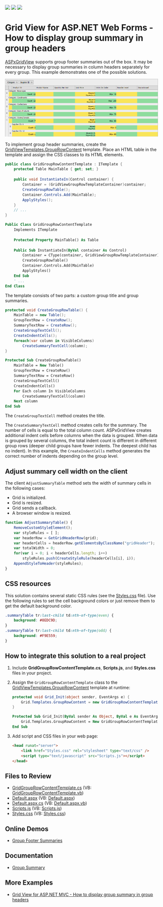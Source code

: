 <!-- default badges list -->
![](https://img.shields.io/endpoint?url=https://codecentral.devexpress.com/api/v1/VersionRange/128533849/14.2.3%2B)
[![](https://img.shields.io/badge/Open_in_DevExpress_Support_Center-FF7200?style=flat-square&logo=DevExpress&logoColor=white)](https://supportcenter.devexpress.com/ticket/details/T197688)
[![](https://img.shields.io/badge/📖_How_to_use_DevExpress_Examples-e9f6fc?style=flat-square)](https://docs.devexpress.com/GeneralInformation/403183)
<!-- default badges end -->
# Grid View for ASP.NET Web Forms - How to display group summary in group headers

[ASPxGridView](https://docs.devexpress.com/AspNet/DevExpress.Web.ASPxGridView) supports group footer summaries out of the box. It may be necessary to display group summaries in column headers separately for every group. This example demonstrates one of the possible solutions.

![](grid.png)

To implement group header summaries, create the [GridViewTemplates.GroupRowContent](https://docs.devexpress.com/AspNet/DevExpress.Web.GridViewTemplates.GroupRowContent) template. Place an HTML table in the template and assign the CSS classes to its HTML elements. 
  
```cs  
public class GridGroupRowContentTemplate : ITemplate {  
    protected Table MainTable { get; set; }  

    public void InstantiateIn(Control container) {  
        Container = (GridViewGroupRowTemplateContainer)container;  
        CreateGroupRowTable();  
        Container.Controls.Add(MainTable);  
        ApplyStyles();  
    }  
    // ...  
}  
```  
  
```vb  
Public Class GridGroupRowContentTemplate  
    Implements ITemplate  

    Protected Property MainTable() As Table  

    Public Sub InstantiateIn(ByVal container As Control)  
        Container = CType(container, GridViewGroupRowTemplateContainer)  
        CreateGroupRowTable()  
        Container.Controls.Add(MainTable)  
        ApplyStyles()  
    End Sub  
    ' ...  
End Class  
```  

The template consists of two parts: a custom group title and group summaries.

```cs  
protected void CreateGroupRowTable() {  
    MainTable = new Table();  
    GroupTextRow = CreateRow();  
    SummaryTextRow = CreateRow();  
    CreateGroupTextCell();  
    CreateIndentCells();  
    foreach(var column in VisibleColumns)  
        CreateSummaryTextCell(column);  
}  
```  

```vb  
Protected Sub CreateGroupRowTable()  
    MainTable = New Table()  
    GroupTextRow = CreateRow()  
    SummaryTextRow = CreateRow()  
    CreateGroupTextCell()  
    CreateIndentCells()  
    For Each column In VisibleColumns  
        CreateSummaryTextCell(column)  
    Next column  
End Sub  
```

The `CreateGroupTextCell` method creates the title.

The `CreateSummaryTextCell` method creates cells for the summary. The number of cells is equal to the total column count. ASPxGridView creates additional indent cells before columns when the data is grouped. When data is grouped by several columns, the total indent count is different in different group rows (deeper child groups have fewer indents. The deepest child has no indent). In this example, the `CreateIndentCells` method generates the correct number of indents depending on the group level.

## Adjust summary cell width on the client

The client `AdjustSummaryTable` method sets the width of summary cells in the following cases:
* Grid is initialized.
* Grid is resized.
* Grid sends a callback.
* A browser window is resized.
  
```js  
function AdjustSummaryTable() {  
    RemoveCustomStyleElement();  
    var styleRules = [ ];  
    var headerRow = GetGridHeaderRow(grid);  
    var headerCells = headerRow.getElementsByClassName("gridHeader");  
    var totalWidth = 0;  
    for(var i = 0; i < headerCells.length; i++)  
        styleRules.push(CreateStyleRule(headerCells[i], i));  
    AppendStyleToHeader(styleRules);  
}  
```  

## CSS resources

This solution contains several static CSS rules (see the [Styles.css](./CS/Styles.css) file). Use the following rules to set the cell background colors or just remove them to get the default background color.  

```css
.summaryTable tr:last-child td:nth-of-type(even) {
    background: #8EDC9D;
}
.summaryTable tr:last-child td:nth-of-type(odd) {
    background: #F9E559;
}
```

## How to integrate this solution to a real project
  

1. Include **GridGroupRowContentTemplate.cs**, **Scripts.js**, and **Styles.css** files in your project.  
2. Assign the `GridGroupRowContentTemplate` class to the [GridViewTemplates.GroupRowContent](https://documentation.devexpress.com/#AspNet/DevExpressWebGridViewTemplates_GroupRowContenttopic) template at runtime:  
  
    ```cs  
    protected void Grid_Init(object sender, EventArgs e) {  
        Grid.Templates.GroupRowContent = new GridGroupRowContentTemplate();  
    }  
    ```  
  
    ```vb  
    Protected Sub Grid_Init(ByVal sender As Object, ByVal e As EventArgs)  
        Grid.Templates.GroupRowContent = New GridGroupRowContentTemplate()  
    End Sub  
    ```  
  
3. Add script and CSS files in your web page:  
  
    ```aspx  
    <head runat="server">  
        <link href="Styles.css" rel="stylesheet" type="text/css" />  
        <script type="text/javascript" src="Scripts.js"></script>  
    </head>  
    ```  
  




## Files to Review

* [GridGroupRowContentTemplate.cs](./CS/App_Code/GridGroupRowContentTemplate.cs) (VB: [GridGroupRowContentTemplate.vb](./VB/App_Code/GridGroupRowContentTemplate.vb))
* [Default.aspx](./CS/Default.aspx) (VB: [Default.aspx](./VB/Default.aspx))
* [Default.aspx.cs](./CS/Default.aspx.cs) (VB: [Default.aspx.vb](./VB/Default.aspx.vb))
* [Scripts.js](./CS/Scripts.js) (VB: [Scripts.js](./VB/Scripts.js))
* [Styles.css](./CS/Styles.css) (VB: [Styles.css](./VB/Styles.css))

## Online Demos

* [Group Footer Summaries](https://demos.devexpress.com/ASPxGridViewDemos/Summary/GroupFooter.aspx)


## Documentation

* [Group Summary](https://docs.devexpress.com/AspNet/3758/components/grid-view/concepts/use-data-summaries/group-summary)


## More Examples

* [Grid View for ASP.NET MVC - How to display group summary in group headers](https://supportcenter.devexpress.com/internal/ticket/details/T446118#)  
